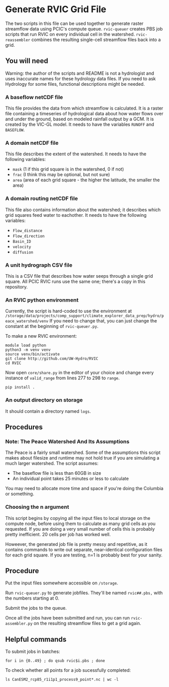 # Generate RVIC Grid File

The two scripts in this file can be used together to generate raster
streamflow data using PCIC's compute queue. `rvic-queuer` creates PBS
job scripts that run RVIC on every individual cell in the watershed.
`rvic-reassembler` combines the resulting single-cell streamflow files
back into a grid.

## You will need
Warning: the author of the scripts and README is not a hydrologist and uses 
inaccurate names for these hydrology data files. If you need to
ask Hydrology for some files, functional descriptions might be
needed.

### A baseflow netCDF file
This file provides the data from which streamflow is calculated.
It is a raster file containing a timeseries of hydrological
data about how water flows over and under the ground, based on modeled
rainfall output by a GCM. It is created by the VIC-GL model. It needs to have
the variables `RUNOFF` and `BASEFLOW`.

### A domain netCDF file 
This file describes the extent of the watershed. It needs to
have the following variables:
* `mask` (1 if this grid square is in the watershed, 0 if not)
* `frac` (I think this may be optional, but not sure)
* `area` (area of each grid square - the higher the latitude, the smaller the area)

### A domain routing netCDF file
This file also contains information about the watershed; it
describes which grid squares feed water to eachother.
It needs to have the following variables:
* `Flow_distance`
* `Flow_direction`
* `Basin_ID`
* `velocity`
* `diffusion`

### A unit hydrograph CSV file
This is a CSV file that describes how water seeps through a single
grid square. All PCIC RVIC runs use the same one; there's a copy in
this repository.

### An RVIC python environment
Currently, the script is hard-coded to use the environment at 
`/storage/data/projects/comp_support/climate_explorer_data_prep/hydro/peace_watershed/venv`
If you need to change that, you can just change the constant at the beginning of
`rvic-queuer.py`.

To make a new RVIC environment:
```
module load python
python3 -m venv venv
source venv/bin/activate
git clone http://github.com/UW-Hydro/RVIC
cd RVIC
```
Now open `core/share.py` in the editor of your choice and change 
every instance of `valid_range` from lines 277 to 298 to `range`.
```
pip install .
```

### An output directory on storage
It should contain a directory named `logs`.

## Procedures

### Note: The Peace Watershed And Its Assumptions
The Peace is a fairly small watershed. Some of the assumptions this
script makes about filesize and runtime may not hold true if you are
simulating a much larger watershed. The script assumes:

* The baseflow file is less than 60GB in size
* An individual point takes 25 minutes or less to calculate

You may need to allocate more time and space if you're doing the Columbia
or something.

### Choosing the n argument
This script begins by copying all the input files to local storage on the
compute node, before using them to calculate as many grid cells as you
requested. If you are doing a very small number of cells this is probably
pretty inefficient. 20 cells per job has worked well.

Howeever, the generated job file is pretty messy and repetitive, as it
contains commands to write out separate, near-identical configuration
files for each grid square. If you are testing, n=1 is probably best
for your sanity.

## Procedure

Put the input files somewhere accessible on `/storage`.

Run `rvic-queuer.py` to generate jobfiles. They'll be named `rvic##.pbs,` 
with the numbers starting at 0.

Submit the jobs to the queue.

Once all the jobs have been submitted and run, you can run `rvic-assembler.py` 
on the resulting streamflow files to get a grid again.

## Helpful commands
To submit jobs in batches:
 ```
for i in {0..49} ; do qsub rvic$i.pbs ; done
 ```
 
 To check whether all points for a job sucessfully completed:
 ```
 ls CanESM2_rcp85_r1i1p1_process9_point*.nc | wc -l
 ```